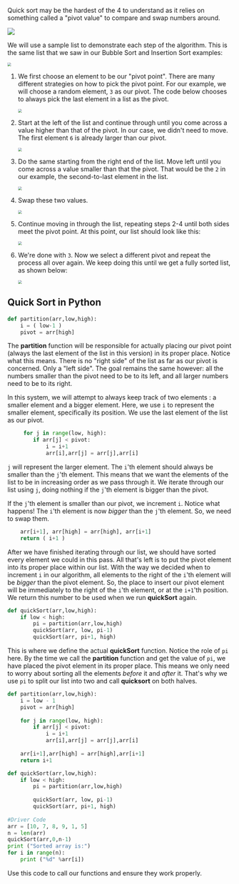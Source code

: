 <!--title={Quicksort}-->

<!--badges={Algorithms:15,Python:5}-->

<!--concepts={Quick sort}-->

Quick sort may be the hardest of the 4 to understand as it relies on something called a "pivot value"  to compare and swap numbers around.

![](https://upload.wikimedia.org/wikipedia/commons/9/9c/Quicksort-example.gif)

We will use a sample list to demonstrate each step of the algorithm. This is the same list that we saw in our Bubble Sort and Insertion Sort examples:

<img src="https://i.imgur.com/zk2xJXQ.png" style="zoom:50%;" />

1. We first choose an element to be our "pivot point".  There are many different strategies on how to pick the pivot point. For our example, we will choose a random element, `3` as our pivot. The code below chooses to always pick the last element in a list as the pivot.

   <img src="https://i.imgur.com/7ufS3Er.png" style="zoom:50%;" />

2. Start at the left of the list and continue through until you come across a value higher than that of the pivot. In our case, we didn't need to move. The first element `6` is already larger than our pivot.

   <img src="https://i.imgur.com/hb36hKT.png" style="zoom:50%;" />

3. Do the same starting from the right end of the list. Move left until you come across a value smaller than that the pivot. That would be the `2` in our example, the second-to-last element in the list.

   <img src="https://i.imgur.com/0BjFH8T.png" style="zoom:50%;" />

4. Swap these two values.

   <img src="https://i.imgur.com/u5qpfjC.png" style="zoom:50%;" />

5. Continue moving in through the list, repeating steps 2-4 until both sides meet the pivot point. At this point, our list should look like this:

   <img src="https://i.imgur.com/S9aJi1I.png" style="zoom:50%;" />

6. We're done with `3`. Now we select a different pivot and repeat the process all over again. We keep doing this until we get a fully sorted list, as shown below:

   <img src="https://i.imgur.com/3NTptL2.png" style="zoom:50%;" />

## Quick Sort in Python

```python
def partition(arr,low,high): 
    i = ( low-1 )         
    pivot = arr[high]     
```

The **partition** function will be responsible for actually placing our pivot point (always the last element of the list in this version) in its proper place. Notice what this means. There is no "right side" of the list as far as our pivot is concerned. Only a "left side". The goal remains the same however: all the numbers smaller than the pivot need to be to its left, and all larger numbers need to be to its right.  

In this system, we will attempt to always keep track of two elements : a smaller element and a bigger element. Here, we use `i` to represent the smaller element, specifically its position. We use the last element of the list as our pivot.

```python
	 for j in range(low, high):
        if arr[j] < pivot:
            i = i+1 
            arr[i],arr[j] = arr[j],arr[i] 
```

`j` will represent the larger element. The `i`'th element should always be smaller than the `j`'th element. This means that we want the elements of the list to be in increasing order as we pass through it.  We iterate through our list using `j`, doing nothing if the `j`'th element is bigger than the pivot. 

If the `j`'th element is smaller than our pivot, we increment `i`. Notice what happens! The `i`'th element is now *bigger* than the `j`'th element. So, we need to swap them.

```python
	arr[i+1], arr[high] = arr[high], arr[i+1] 
    return ( i+1 ) 
```

After we have finished iterating through our list, we should have sorted every element we could in this pass. All that's left is to put the pivot element into its proper place within our list. With the way we decided when to increment `i` in our algorithm, all elements to the right of the `i`'th element will be *bigger* than the pivot element. So, the place to insert our pivot element will be immediately to the right of the `i`'th element, or at the `i+1`'th position. We return this number to be used when we run **quickSort** again.

```python
def quickSort(arr,low,high): 
    if low < high: 
        pi = partition(arr,low,high) 
        quickSort(arr, low, pi-1) 
        quickSort(arr, pi+1, high) 
```

This is where we define the actual **quickSort** function. Notice the role of `pi` here. By the time we call the **partition** function and get the value of `pi`, we have placed the pivot element in its proper place. This means we only need to worry about sorting all the elements *before* it and *after* it. That's why we use `pi` to split our list into two and call **quicksort** on both halves. 

```python
def partition(arr,low,high): 
    i = low - 1
    pivot = arr[high]
  
    for j in range(low, high): 
        if arr[j] < pivot: 
            i = i+1 
            arr[i],arr[j] = arr[j],arr[i] 
            
    arr[i+1],arr[high] = arr[high],arr[i+1] 
    return i+1 

def quickSort(arr,low,high): 
    if low < high: 
        pi = partition(arr,low,high) 
        
        quickSort(arr, low, pi-1) 
        quickSort(arr, pi+1, high)
        
#Driver Code
arr = [10, 7, 8, 9, 1, 5] 
n = len(arr) 
quickSort(arr,0,n-1) 
print ("Sorted array is:") 
for i in range(n): 
    print ("%d" %arr[i])
```

Use this code to call our functions and ensure they work properly.